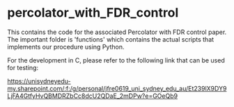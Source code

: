 # percolator_with_FDR_control

This contains the code for the associated Percolator with FDR control paper. The important folder is 'functions' which contains the actual scripts that implements our procedure using Python.

For the development in C, please refer to the following link that can be used for testing:

https://unisydneyedu-my.sharepoint.com/:f:/g/personal/jfre0619_uni_sydney_edu_au/Et239lX9DY9LjFA4GtfyHvQBMDRZbCc8dcU2QDaE_2mDPw?e=GOeQb9